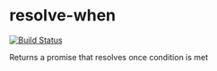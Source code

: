 # resolve-when

[![Build Status](https://travis-ci.org/d4nyll/resolve-when.svg?branch=master)](https://travis-ci.org/d4nyll/resolve-when)

Returns a promise that resolves once condition is met
